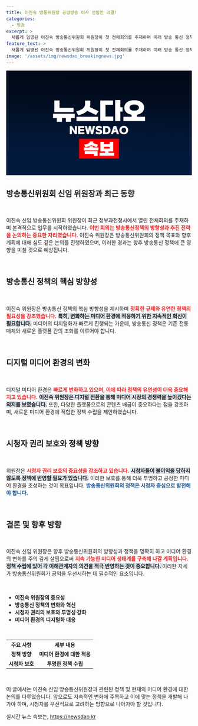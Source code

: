 ```yaml
---
title: 이진숙 방통위원장 공영방송 이사 선임안 의결!
categories:
  - 방송
excerpt: >
  새롭게 임명된 이진숙 방송통신위원회 위원장이 첫 전체회의를 주재하며 미래 방송 통신 정책의 방향을 제시합니다. 변화의 바람이 불고 있는 가운데, 그녀의 비전은 어떤 영향을 미칠지 주목해보세요!
feature_text: >
  새롭게 임명된 이진숙 방송통신위원회 위원장이 첫 전체회의를 주재하며 미래 방송 통신 정책의 방향을 제시합니다. 변화의 바람이 불고 있는 가운데, 그녀의 비전은 어떤 영향을 미칠지 주목해보세요!
image: '/assets/img/newsdao_breakingnews.jpg'
---
```


<p><img src="/assets/img/newsdao_breakingnews.jpg" alt="pcversion 속보" /></p>

<h2 data-ke-size="size26">방송통신위원회 신임 위원장과 최근 동향</h2>

<p data-ke-size="size16">&nbsp;</p>

<p data-ke-size="size16">이진숙 신임 방송통신위원회 위원장이 최근 정부과천청사에서 열린 전체회의를 주재하며 본격적으로 업무를 시작하였습니다. <b><span style="color: #ee2323;">이번 회의는 방송통신정책의 방향성과 추진 전략을 논의하는 중요한 자리였습니다.</span></b> 이진숙 위원장은 방송통신위원회의 정책 목표와 향후 계획에 대해 심도 깊은 논의를 진행하였으며, 이러한 경과는 향후 방송통신 정책에 큰 영향을 미칠 것으로 예상됩니다.</p>

<p data-ke-size="size16">&nbsp;</p>

<h2>방송통신 정책의 핵심 방향성</h2>

<p data-ke-size="size16">&nbsp;</p>

<p data-ke-size="size16">이진숙 위원장은 방송통신 정책의 핵심 방향성을 제시하며 <b><span style="color: #ee2323;">정확한 규제와 유연한 정책의 필요성을 강조했습니다.</span></b> <b><span style="background-color: #21538527;">특히, 변화하는 미디어 환경에 적응하기 위한 지속적인 혁신이 필요합니다.</span></b> 미디어의 디지털화가 빠르게 진행되는 가운데, 방송통신 정책은 기존 전통 매체와 새로운 플랫폼 간의 조화를 이루어야 합니다.</p>

<p data-ke-size="size16">&nbsp;</p>

<h2>디지털 미디어 환경의 변화</h2>

<p data-ke-size="size16">&nbsp;</p>

<p data-ke-size="size16">디지털 미디어 환경은 <b><span style="color: #ee2323;">빠르게 변화하고 있으며, 이에 따라 정책의 유연성이 더욱 중요해지고 있습니다.</span></b> <b><span style="background-color: #21538527;">이진숙 위원장은 디지털 전환을 통해 미디어 시장의 경쟁력을 높이겠다는 의지를 보였습니다.</span></b> 또한, 다양한 플랫폼으로의 콘텐츠 배급이 중요하다는 점을 강조하며, 새로운 미디어 환경에 적합한 정책 수립을 제안하였습니다.</p>

<p data-ke-size="size16">&nbsp;</p>

<h2>시청자 권리 보호와 정책 방향</h2>

<p data-ke-size="size16">&nbsp;</p>

<p data-ke-size="size16">위원장은 <b><span style="color: #ee2323;">시청자 권리 보호의 중요성을 강조하고 있습니다.</span></b> <b><span style="background-color: #21538527;">시청자들이 불이익을 당하지 않도록 정책에 반영할 필요가 있습니다.</span></b> 이러한 보호를 통해 더욱 투명하고 공정한 미디어 환경을 조성하는 것이 목표입니다. <b><span style="color: #1a5490;">방송통신위원회의 정책은 시청자 중심으로 발전해야 합니다.</span></b></p>

<p data-ke-size="size16">&nbsp;</p>

<h2>결론 및 향후 방향</h2>

<p data-ke-size="size16">&nbsp;</p>

<p data-ke-size="size16">이진숙 신임 위원장은 향후 방송통신위원회의 방향성과 정책을 명확히 하고 미디어 환경의 변화를 주의 깊게 살핌으로써 <b><span style="color: #ee2323;">지속 가능한 미디어 생태계를 구축해 나갈 계획입니다.</span></b> <b><span style="background-color: #21538527;">정책 수립에 있어 각 이해관계자의 의견을 적극 반영하는 것이 중요합니다. </span></b> 이러한 자세가 방송통신위원회가 공익을 우선시하는 데 필수적인 요소입니다.</p>

<p data-ke-size="size16">&nbsp;</p>

<ul>
    <li><b>이진숙 위원장의 중요성</b></li>
    <li><b>방송통신 정책의 변화와 혁신</b></li>
    <li><b>시청자 권리의 보호와 투명성 강화</b></li>
    <li><b>미디어 환경의 디지털화 대응</b></li>
</ul>

<p data-ke-size="size16">&nbsp;</p>

<table style="width: 100%; border-collapse: collapse;">
    <tr>
        <td style="text-align: center; height: 17px;"><b>주요 사항</b></td>
        <td style="text-align: center; height: 17px;"><b>세부 내용</b></td>
    </tr>
    <tr>
        <td style="text-align: center; height: 17px;"><b>정책 방향</b></td>
        <td style="text-align: center; height: 17px;"><b>미디어 환경에 대한 적응</b></td>
    </tr>
    <tr>
        <td style="text-align: center; height: 17px;"><b>시청자 보호</b></td>
        <td style="text-align: center; height: 17px;"><b>투명한 정책 수립</b></td>
    </tr>
</table>

<p data-ke-size="size16">&nbsp;</p>

<p data-ke-size="size16">이 글에서는 이진숙 신임 방송통신위원장과 관련된 정책 및 현재의 미디어 환경에 대한 논의를 다루었습니다. 앞으로도 지속적인 변화에 주목하고 이에 맞는 정책을 개발해 나가야 하며, 시청자를 우선적으로 고려하는 방향으로 나아가야 할 것입니다.</p>
실시간 뉴스 속보는, <a href="https://newsdao.kr" rel="dofollow">https://newsdao.kr</a>


